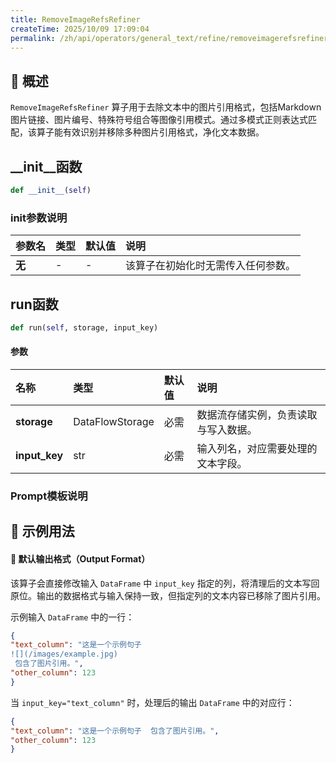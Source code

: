 ```yaml
---
title: RemoveImageRefsRefiner
createTime: 2025/10/09 17:09:04
permalink: /zh/api/operators/general_text/refine/removeimagerefsrefiner/
---
```


## 📘 概述
`RemoveImageRefsRefiner` 算子用于去除文本中的图片引用格式，包括Markdown图片链接、图片编号、特殊符号组合等图像引用模式。通过多模式正则表达式匹配，该算子能有效识别并移除多种图片引用格式，净化文本数据。

## __init__函数
```python
def __init__(self)
```
### init参数说明
| 参数名 | 类型 | 默认值 | 说明 |
| :--- | :--- | :--- | :--- |
| **无** | - | - | 该算子在初始化时无需传入任何参数。 |

## run函数
```python
def run(self, storage, input_key)
```
#### 参数
| 名称 | 类型 | 默认值 | 说明 |
| :------------- | :---------------- | :---------------- | :----------------- |
| **storage** | DataFlowStorage | 必需 | 数据流存储实例，负责读取与写入数据。 |
| **input_key** | str | 必需 | 输入列名，对应需要处理的文本字段。 |

### Prompt模板说明


## 🧠 示例用法


#### 🧾 默认输出格式（Output Format）
该算子会直接修改输入 `DataFrame` 中 `input_key` 指定的列，将清理后的文本写回原位。输出的数据格式与输入保持一致，但指定列的文本内容已移除了图片引用。

示例输入 `DataFrame` 中的一行：
```json
{
"text_column": "这是一个示例句子 
![](/images/example.jpg)
 包含了图片引用。",
"other_column": 123
}
```
当 `input_key="text_column"` 时，处理后的输出 `DataFrame` 中的对应行：
```json
{
"text_column": "这是一个示例句子  包含了图片引用。",
"other_column": 123
}
```
